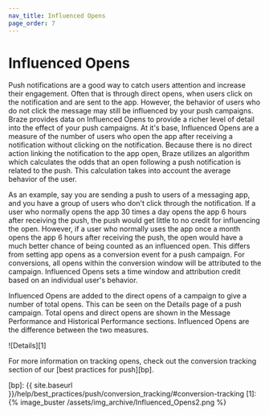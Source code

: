 ```yaml
---
nav_title: Influenced Opens
page_order: 7
---
```

# Influenced Opens

Push notifications are a good way to catch users attention and increase their engagement. Often that is through direct opens, when users click on the notification and are sent to the app. However, the behavior of users who do not click the message may still be influenced by your push campaigns. Braze provides data on Influenced Opens to provide a richer level of detail into the effect of your push campaigns. At it's base, Influenced Opens are a measure of the number of users who open the app after receiving a notification without clicking on the notification. Because there is no direct action linking the notification to the app open, Braze utilizes an algorithm which calculates the odds that an open following a push notification is related to the push. This calculation takes into account the average behavior of the user.

As an example, say you are sending a push to users of a messaging app, and you have a group of users who don't click through the notification. If a user who normally opens the app 30 times a day opens the app 6 hours after receiving the push, the push would get little to no credit for influencing the open. However, if a user who normally uses the app once a month opens the app 6 hours after receiving the push, the open would have a much better chance of being counted as an influenced open. This differs from setting app opens as a conversion event for a push campaign. For conversions, all opens within the conversion window will be attributed to the campaign. Influenced Opens sets a time window and attribution credit based on an individual user's behavior.

Influenced Opens are added to the direct opens of a campaign to give a number of total opens. This can be seen on the Details page of a push campaign. Total opens and direct opens are shown in the Message Performance and Historical Performance sections. Influenced Opens are the difference between the two measures.

![Details][1]

For more information on tracking opens, check out the conversion tracking section of our [best practices for push][bp].

[bp]: {{ site.baseurl }}/help/best_practices/push/conversion_tracking/#conversion-tracking
[1]: {% image_buster /assets/img_archive/Influenced_Opens2.png %}
